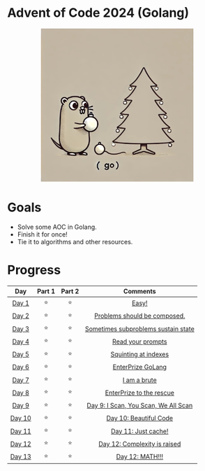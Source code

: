 # Advent of Code 2024 (Golang)

<p align="center"><img src="./golang-aoc.jpeg" alt="The most wonderful time?" width="350" height="350"></p>

# Goals

* Solve some AOC in Golang.
* Finish it for once!
* Tie it to algorithms and other resources.

# Progress

|                      Day                       | Part 1 | Part 2 |                        Comments                        |
|:----------------------------------------------:|:------:|:------:|:------------------------------------------------------:|
|  [Day 1](https://adventofcode.com/2024/day/1)  |   ⭐    |   ⭐    |                [Easy!](day1/README.md)                 |
|  [Day 2](https://adventofcode.com/2024/day/2)  |   ⭐    |   ⭐    |     [Problems should be composed.](day2/README.md)     |
|  [Day 3](https://adventofcode.com/2024/day/3)  |   ⭐    |   ⭐    | [Sometimes subproblems sustain state](day3/README.md)  |
|  [Day 4](https://adventofcode.com/2024/day/4)  |   ⭐    |   ⭐    |          [Read your prompts](day4/README.md)           |
|  [Day 5](https://adventofcode.com/2024/day/5)  |   ⭐    |   ⭐    |         [Squinting at indexes](day5/README.md)         |
|  [Day 6](https://adventofcode.com/2024/day/6)  |   ⭐    |   ⭐    |          [EnterPrize GoLang](day6/README.md)           |
|  [Day 7](https://adventofcode.com/2024/day/7)  |   ⭐    |   ⭐    |             [I am a brute](day7/README.md)             |
|  [Day 8](https://adventofcode.com/2024/day/8)  |   ⭐    |   ⭐    |       [EnterPrize to the rescue](day8/README.md)       |
|  [Day 9](https://adventofcode.com/2024/day/9)  |   ⭐    |   ⭐    | [Day 9: I Scan, You Scan, We All Scan](day9/README.md) |
| [Day 10](https://adventofcode.com/2024/day/10) |   ⭐    |   ⭐    |       [Day 10: Beautiful Code](day10/README.md)        |
| [Day 11](https://adventofcode.com/2024/day/11) |   ⭐    |   ⭐    |         [Day 11: Just cache!](day11/README.md)         |
| [Day 12](https://adventofcode.com/2024/day/12) |   ⭐    |   ⭐    |    [Day 12: Complexity is raised](day12/README.md)     |
| [Day 13](https://adventofcode.com/2024/day/13) |   ⭐    |   ⭐    |           [Day 12: MATH!!!](day13/README.md)           |


